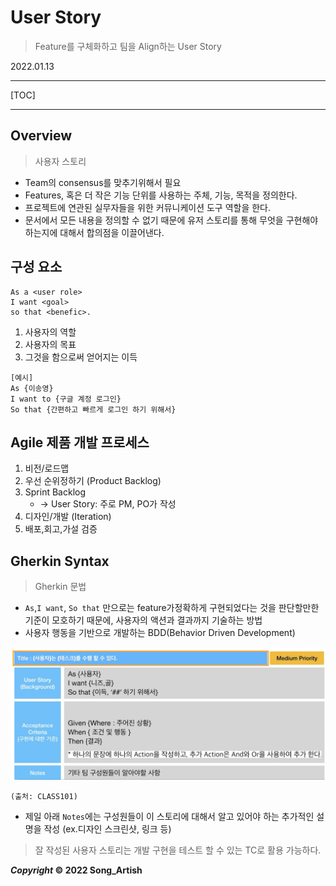 # User Story

> Feature를 구체화하고 팀을 Align하는 User Story

2022.01.13

---

[TOC]

---



## Overview

> 사용자 스토리

- Team의 consensus를 맞추기위해서 필요
- Features, 혹은 더 작은 기능 단위를 사용하는 주체, 기능, 목적을 정의한다.
- 프로젝트에 연관된 실무자들을 위한 커뮤니케이션 도구 역할을 한다.
- 문서에서 모든 내용을 정의할 수 없기 때문에 유저 스토리를 통해 무엇을 구현해야하는지에 대해서 합의점을 이끌어낸다.



## 구성 요소

```
As a <user role>
I want <goal>
so that <benefic>.
```

1. 사용자의 역할
2. 사용자의 목표
3. 그것을 함으로써 얻어지는 이득

```
[예시]
As {이송영}
I want to {구글 계정 로그인}
So that {간편하고 빠르게 로그인 하기 위해서}
```



## Agile 제품 개발 프로세스

1. 비전/로드맵
2. 우선 순위정하기 (Product Backlog)
3. Sprint Backlog
   - -> User Story: 주로 PM, PO가 작성
4. 디자인/개발 (Iteration)
5. 배포,회고,가설 검증



## Gherkin Syntax

> Gherkin 문법

- `As`,`I want`, `So that` 만으로는 feature가정확하게 구현되었다는 것을 판단할만한 기준이 모호하기 때문에, 사용자의 액션과 결과까지 기술하는 방법
- 사용자 행동을 기반으로 개발하는 BDD(Behavior Driven Development)

![62_Gherkin_Syntax](img/62_Gherkin_Syntax.png)

`(출처: CLASS101)`

- 제일 아래 `Notes`에는 구성원들이 이 스토리에 대해서 알고 있어야 하는 추가적인 설명을 작성 (ex.디자인 스크린샷, 링크 등)

> 잘 작성된 사용자 스토리는 개발 구현을 테스트 할 수 있는 TC로 활용 가능하다.



***Copyright* © 2022 Song_Artish**
